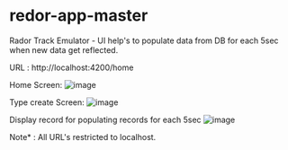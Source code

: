 # redor-app-master
Rador Track Emulator - UI help's to populate data from DB for each 5sec when new data get reflected.

URL : http://localhost:4200/home

Home Screen:
![image](https://user-images.githubusercontent.com/10458982/159699049-0b298302-5f0e-4f0c-9170-1943f5361ff6.png)


Type create Screen:
![image](https://user-images.githubusercontent.com/10458982/159699165-bcffbefb-9447-4c2f-924a-191f9aaa5f19.png)


Display record for populating records for each 5sec
![image](https://user-images.githubusercontent.com/10458982/159699389-d1951e1e-7adc-42d3-bf5a-216cefbc858d.png)


Note* : All URL's restricted to localhost.
